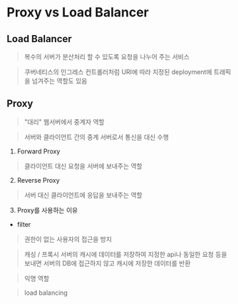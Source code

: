 Proxy vs Load Balancer
========================



## Load Balancer

> 복수의 서버가 분산처리 할 수 있도록 요청을 나누어 주는 서비스

> 쿠버네티스의 인그레스 컨트롤러처럼 URI에 따라 지정된 deployment에 트래픽을 넘겨주는 역할도 있음

## Proxy

> "대리" 웹서버에서 중계자 역할

> 서버와 클라이언트 간의 중계 서버로서 통신을 대신 수행

1. Forward Proxy

> 클라이언트 대신 요청을 서버에 보내주는 역할 



2. Reverse Proxy

> 서버 대신 클라이언트에 응답을 보내주는 역할


3. Proxy를 사용하는 이유

* filter

> 권한이 없는 사용자의 접근을 방지

> 캐싱 / 프록시 서버의 캐시에 데이터를 저장하여 지정한 api나 동일한 요청 등을 보내면 서버의 DB에 접근하지 않고 캐시에 저장한 데이터를 반환

> 익명 역할

> load balancing






